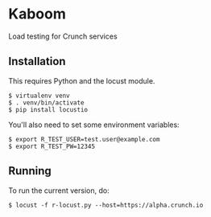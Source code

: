 # Kaboom
Load testing for Crunch services

## Installation
This requires Python and the locust module.

    $ virtualenv venv
    $ . venv/bin/activate
    $ pip install locustio

You'll also need to set some environment variables:

    $ export R_TEST_USER=test.user@example.com
    $ export R_TEST_PW=12345

## Running
To run the current version, do:

    $ locust -f r-locust.py --host=https://alpha.crunch.io